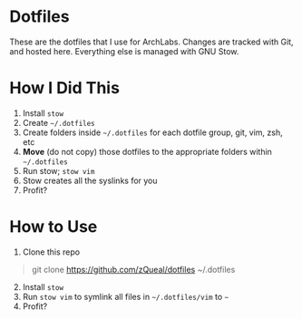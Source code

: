 # Dotfiles

These are the dotfiles that I use for ArchLabs. Changes are tracked with Git, and hosted here. Everything else is managed with GNU Stow.

# How I Did This

1. Install `stow`
2. Create `~/.dotfiles`
3. Create folders inside `~/.dotfiles` for each dotfile group, git, vim, zsh, etc
4. **Move** (do not copy) those dotfiles to the appropriate folders within `~/.dotfiles`
5. Run stow; `stow vim`
6. Stow creates all the syslinks for you
7. Profit?

# How to Use

1. Clone this repo

> git clone https://github.com/zQueal/dotfiles ~/.dotfiles

2. Install `stow`
3. Run `stow vim` to symlink all files in `~/.dotfiles/vim` to `~`
4. Profit?
